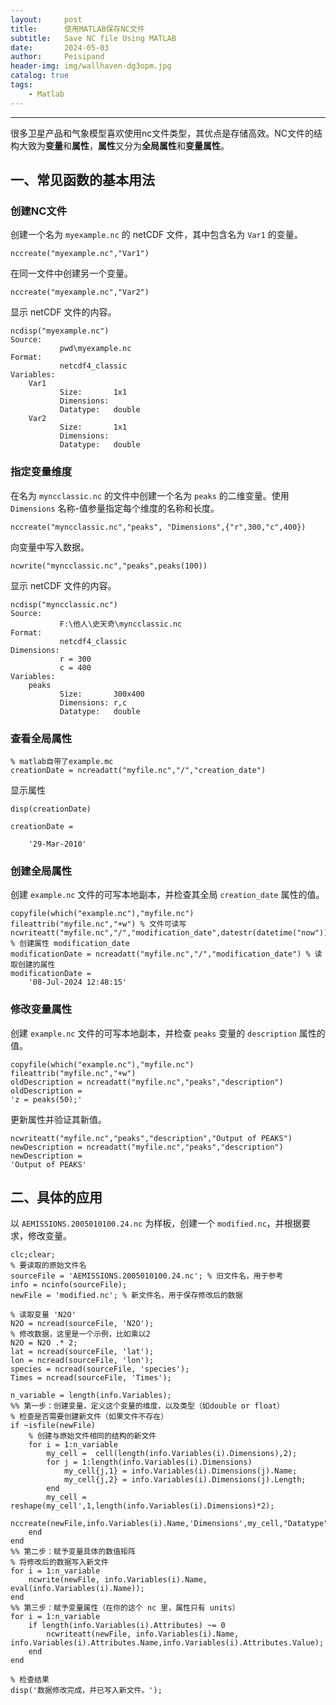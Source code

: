 ```yaml
---
layout:     post
title:      使用MATLAB保存NC文件
subtitle:   Save NC file Using MATLAB
date:       2024-05-03
author:     Peisipand
header-img: img/wallhaven-dg3opm.jpg
catalog: true
tags:
    - Matlab
---
```



---

很多卫星产品和气象模型喜欢使用nc文件类型，其优点是存储高效。NC文件的结构大致为**变量**和**属性**，**属性**又分为**全局属性**和**变量属性**。

## 一、常见函数的基本用法

### 创建NC文件

创建一个名为 `myexample.nc` 的 netCDF 文件，其中包含名为 `Var1` 的变量。

```
nccreate("myexample.nc","Var1")
```

在同一文件中创建另一个变量。

```
nccreate("myexample.nc","Var2")
```

显示 netCDF 文件的内容。

```
ncdisp("myexample.nc")
Source:
           pwd\myexample.nc
Format:
           netcdf4_classic
Variables:
    Var1
           Size:       1x1
           Dimensions: 
           Datatype:   double
    Var2
           Size:       1x1
           Dimensions: 
           Datatype:   double
```

### 指定变量维度

在名为 `myncclassic.nc` 的文件中创建一个名为 `peaks` 的二维变量。使用 `Dimensions` 名称-值参量指定每个维度的名称和长度。

```
nccreate("myncclassic.nc","peaks", "Dimensions",{"r",300,"c",400})
```

向变量中写入数据。

```
ncwrite("myncclassic.nc","peaks",peaks(100))
```

显示 netCDF 文件的内容。

```
ncdisp("myncclassic.nc")
Source:
           F:\他人\史天奇\myncclassic.nc
Format:
           netcdf4_classic
Dimensions:
           r = 300
           c = 400
Variables:
    peaks
           Size:       300x400
           Dimensions: r,c
           Datatype:   double
```

### 查看全局属性

```
% matlab自带了example.mc
creationDate = ncreadatt("myfile.nc","/","creation_date")
```

显示属性

```
disp(creationDate)

creationDate =

    '29-Mar-2010'
```

### 创建全局属性

创建 `example.nc` 文件的可写本地副本，并检查其全局 `creation_date` 属性的值。

```
copyfile(which("example.nc"),"myfile.nc")
fileattrib("myfile.nc","+w") % 文件可读写
ncwriteatt("myfile.nc","/","modification_date",datestr(datetime("now"))) % 创建属性 modification_date
modificationDate = ncreadatt("myfile.nc","/","modification_date") % 读取创建的属性
modificationDate =
    '08-Jul-2024 12:48:15'
```

### 修改变量属性

创建 `example.nc` 文件的可写本地副本，并检查 `peaks` 变量的 `description` 属性的值。

```
copyfile(which("example.nc"),"myfile.nc")
fileattrib("myfile.nc","+w")
oldDescription = ncreadatt("myfile.nc","peaks","description")
oldDescription = 
'z = peaks(50);'
```

更新属性并验证其新值。

```
ncwriteatt("myfile.nc","peaks","description","Output of PEAKS")
newDescription = ncreadatt("myfile.nc","peaks","description")
newDescription = 
'Output of PEAKS'
```

## 二、具体的应用

以 `AEMISSIONS.2005010100.24.nc` 为样板，创建一个 `modified.nc`，并根据要求，修改变量。

```
clc;clear;
% 要读取的原始文件名
sourceFile = 'AEMISSIONS.2005010100.24.nc'; % 旧文件名，用于参考
info = ncinfo(sourceFile);
newFile = 'modified.nc'; % 新文件名，用于保存修改后的数据

% 读取变量 'N2O'
N2O = ncread(sourceFile, 'N2O');
% 修改数据，这里是一个示例，比如乘以2
N2O = N2O .* 2;
lat = ncread(sourceFile, 'lat');
lon = ncread(sourceFile, 'lon');
species = ncread(sourceFile, 'species');
Times = ncread(sourceFile, 'Times');

n_variable = length(info.Variables);
%% 第一步：创建变量，定义这个变量的维度，以及类型（如double or float）
% 检查是否需要创建新文件（如果文件不存在）
if ~isfile(newFile)
    % 创建与原始文件相同的结构的新文件
    for i = 1:n_variable
        my_cell =  cell(length(info.Variables(i).Dimensions),2);
        for j = 1:length(info.Variables(i).Dimensions)
            my_cell{j,1} = info.Variables(i).Dimensions(j).Name;
            my_cell{j,2} = info.Variables(i).Dimensions(j).Length;
        end
        my_cell = reshape(my_cell',1,length(info.Variables(i).Dimensions)*2);
        nccreate(newFile,info.Variables(i).Name,'Dimensions',my_cell,"Datatype",info.Variables(i).Datatype,"Format","classic");
    end
end
%% 第二步：赋予变量具体的数值矩阵
% 将修改后的数据写入新文件
for i = 1:n_variable
    ncwrite(newFile, info.Variables(i).Name, eval(info.Variables(i).Name));
end
%% 第三步：赋予变量属性（在你的这个 nc 里，属性只有 units）
for i = 1:n_variable
    if length(info.Variables(i).Attributes) ~= 0
        ncwriteatt(newFile, info.Variables(i).Name, info.Variables(i).Attributes.Name,info.Variables(i).Attributes.Value);
    end
end

% 检查结果
disp('数据修改完成，并已写入新文件。');
```

